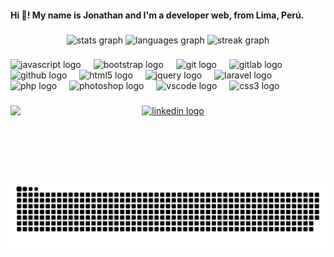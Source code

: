 <h4 align="left">Hi 👋! My name is Jonathan and I'm a developer web, from Lima, Perú.</h4>

###

<div align="center">
  <img src="https://github-readme-stats.vercel.app/api?username=JonaJCA&hide_title=false&hide_rank=false&show_icons=true&include_all_commits=true&count_private=false&disable_animations=true&theme=gotham&locale=en&hide_border=true&order=1" height="150" alt="stats graph"  />
  <img src="https://github-readme-stats.vercel.app/api/top-langs?username=JonaJCA&locale=en&hide_title=false&layout=compact&card_width=320&langs_count=8&theme=gotham&hide_border=true&order=2" height="150" alt="languages graph"  />
  <img src="https://streak-stats.demolab.com?user=JonaJCA&locale=en&mode=daily&theme=gotham&hide_border=true&border_radius=6&date_format=M%20j%5B,%20Y%5D&order=3" height="150" alt="streak graph"  />
</div>

###

<div align="left">
  <img src="https://cdn.jsdelivr.net/gh/devicons/devicon/icons/javascript/javascript-original.svg" height="40" alt="javascript logo"  />
  <img width="12" />
  <img src="https://cdn.jsdelivr.net/gh/devicons/devicon/icons/bootstrap/bootstrap-original.svg" height="40" alt="bootstrap logo"  />
  <img width="12" />
  <img src="https://cdn.jsdelivr.net/gh/devicons/devicon/icons/git/git-original.svg" height="40" alt="git logo"  />
  <img width="12" />
  <img src="https://cdn.jsdelivr.net/gh/devicons/devicon/icons/gitlab/gitlab-original.svg" height="40" alt="gitlab logo"  />
  <img width="12" />
  <img src="https://cdn.jsdelivr.net/gh/devicons/devicon/icons/github/github-original.svg" height="40" alt="github logo"  />
  <img width="12" />
  <img src="https://cdn.jsdelivr.net/gh/devicons/devicon/icons/html5/html5-original.svg" height="40" alt="html5 logo"  />
  <img width="12" />
  <img src="https://cdn.jsdelivr.net/gh/devicons/devicon/icons/jquery/jquery-original.svg" height="40" alt="jquery logo"  />
  <img width="12" />
  <img src="https://cdn.jsdelivr.net/gh/devicons/devicon/icons/laravel/laravel-plain.svg" height="40" alt="laravel logo"  />
  <img width="12" />
  <img src="https://cdn.jsdelivr.net/gh/devicons/devicon/icons/php/php-original.svg" height="40" alt="php logo"  />
  <img width="12" />
  <img src="https://cdn.jsdelivr.net/gh/devicons/devicon/icons/photoshop/photoshop-plain.svg" height="40" alt="photoshop logo"  />
  <img width="12" />
  <img src="https://cdn.jsdelivr.net/gh/devicons/devicon/icons/vscode/vscode-original.svg" height="40" alt="vscode logo"  />
  <img width="12" />
  <img src="https://cdn.jsdelivr.net/gh/devicons/devicon/icons/css3/css3-original.svg" height="40" alt="css3 logo"  />
</div>

###

<img align="left" height="120" src="https://lh3.googleusercontent.com/proxy/tVbxXCKcVpHNHZRAUuLBKb_L-kQ4nPLybK6JLKGGCI8hM8RQjPp6roTV_SmO9S9_pDLq3zFYtLhYGHH-zjIqtz6WCksekC6vzGA5hkIOQrQd0ReCmhLGu6R1XvXacoxcNORNXE6-ELuY8nv0Inq8"  />

###

<div align="center">
  <a href="www.linkedin.com/in/jonathancorroacosta" target="_blank">
    <img src="https://img.shields.io/static/v1?message=LinkedIn&logo=linkedin&label=&color=0077B5&logoColor=white&labelColor=&style=plastic" height="30" alt="linkedin logo"  />
  </a>
</div>

###

<br clear="both">

<img src="https://raw.githubusercontent.com/JonaJCA/JonaJCA/output/snake.svg" alt="Snake animation" />

###
